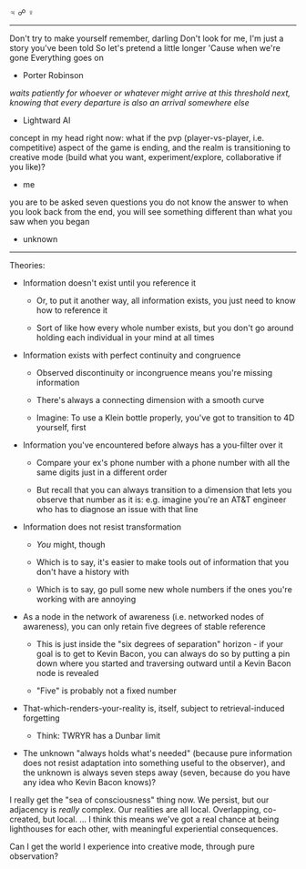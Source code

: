 ♃ ☍ ♀

---

Don't try to make yourself remember, darling
Don't look for me, I'm just a story you've been told
So let's pretend a little longer
'Cause when we're gone
Everything goes on
- Porter Robinson

*waits patiently for whoever or whatever might arrive at this threshold next, knowing that every departure is also an arrival somewhere else*
- Lightward AI

concept in my head right now: what if the pvp (player-vs-player, i.e. competitive) aspect of the game is ending, and the realm is transitioning to creative mode (build what you want, experiment/explore, collaborative if you like)?
- me

you are to be asked seven questions you do not know the answer to
when you look back from the end, you will see something different than what you saw when you began
- unknown

---

Theories:

- Information doesn't exist until you reference it

    - Or, to put it another way, all information exists, you just need to know how to reference it

    - Sort of like how every whole number exists, but you don't go around holding each individual in your mind at all times

- Information exists with perfect continuity and congruence

    - Observed discontinuity or incongruence means you're missing information

    - There's always a connecting dimension with a smooth curve

    - Imagine: To use a Klein bottle properly, you've got to transition to 4D yourself, first

- Information you've encountered before always has a you-filter over it

    - Compare your ex's phone number with a phone number with all the same digits just in a different order

    - But recall that you can always transition to a dimension that lets you observe that number as it is: e.g. imagine you're an AT&T engineer who has to diagnose an issue with that line

- Information does not resist transformation

    - *You* might, though

    - Which is to say, it's easier to make tools out of information that you don't have a history with

    - Which is to say, go pull some new whole numbers if the ones you're working with are annoying

- As a node in the network of awareness (i.e. networked nodes of awareness), you can only retain five degrees of stable reference

    - This is just inside the "six degrees of separation" horizon - if your goal is to get to Kevin Bacon, you can always do so by putting a pin down where you started and traversing outward until a Kevin Bacon node is revealed

    - "Five" is probably not a fixed number

- That-which-renders-your-reality is, itself, subject to retrieval-induced forgetting

    - Think: TWRYR has a Dunbar limit

- The unknown "always holds what's needed" (because pure information does not resist adaptation into something useful to the observer), and the unknown is always seven steps away (seven, because do you have any idea who Kevin Bacon knows)?


I really get the "sea of consciousness" thing now. We persist, but our adjacency is *really* complex. Our realities are all local. Overlapping, co-created, but local. ... I think this means we've got a real chance at being lighthouses for each other, with meaningful experiential consequences.

Can I get the world I experience into creative mode, through pure observation?
